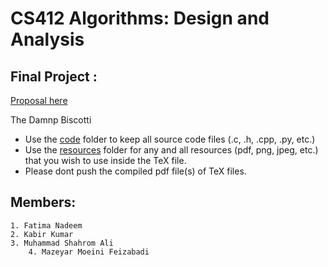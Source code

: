 # CS412 Algorithms: Design and Analysis

## Final Project : <Insert Project Name Here>

[Proposal here](https://docs.google.com/document/d/1ZpvQ2vOX0mluT0P5S7j_tkoRaovkiHjjHToDt1z4Iqs/edit?usp=sharing) 

The Damnp Biscotti
	
- Use the [code](/code) folder to keep all source code files (.c, .h, .cpp, .py, etc.)
- Use the [resources](/resources) folder for any and all resources (pdf, png, jpeg, etc.) that you wish to use inside the TeX file.
- Please dont push the compiled pdf file(s) of TeX files.

## Members: 
	1. Fatima Nadeem
  	2. Kabir Kumar
	3. Muhammad Shahrom Ali
        4. Mazeyar Moeini Feizabadi


